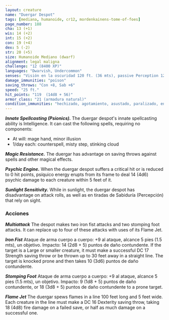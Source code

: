 ```yaml
---
layout: creature
name: "Duergar Despot"
tags: [mediana, humanoide, cr12, mordenkainens-tome-of-foes]
page_number: 188
cha: 13 (+1)
wis: 14 (+2)
int: 15 (+2)
con: 19 (+4)
dex: 5 (-2)
str: 20 (+5)
size: Humanoide Mediano (dwarf)
alignment: legal maligna
challenge: "12 (8400 XP)"
languages: "Dwarvish, Undercommon"
senses: "Visión en la oscuridad 120 ft. (36 mts), passive Perception 12"
damage_immunities: "poison"
saving_throws: "Con +8, Sab +6"
speed: "25 ft."
hit_points: "119  (14d8 + 56)"
armor_class: "21 (armadura natural)"
condition_immunities: "hechizado, agotamiento, asustado, paralizado, envenenado"
---
```


***Innate Spellcasting (Psionics).*** The duergar despot's innate spellcasting ability is Intelligence. It can cast the following spells, requiring no components:
* At will: mage hand, minor illusion
* 1/day each: counterspell, misty step, stinking cloud

***Magic Resistance.*** The duergar has advantage on saving throws against spells and other magical effects.

***Psychic Engine.*** When the duergar despot suffers a critical hit or is reduced to 0 hit points, psíquico energy erupts from its frame to deal 14 (4d6) psychic damage to each creature within 5 feet of it.

***Sunlight Sensitivity.*** While in sunlight, the duergar despot has disadvantage on attack rolls, as well as en tiradas de Sabiduría (Percepción) that rely on sight.

### Acciones

***Multiattack*** The despot makes two iron fist attacks and two stomping foot attacks. It can replace up to four of these attacks with uses of its Flame Jet.

***Iron Fist*** Ataque de arma cuerpo a cuerpo: +9 al ataque, alcance 5 pies (1.5 mts), un objetivo. Impacto: 14 (2d8 + 5) puntos de daño contundente. If the target is a Large or smaller creature, it must make a successful DC 17 Strength saving throw or be thrown up to 30 feet away in a straight line. The target is knocked prone and then takes 10 (3d6) puntos de daño contundente.

***Stomping Foot*** Ataque de arma cuerpo a cuerpo: +9 al ataque, alcance 5 pies (1.5 mts), un objetivo. Impacto: 9 (1d8 + 5) puntos de daño contundente, or 18 (3d8 + 5) puntos de daño contundente to a prone target.

***Flame Jet*** The duergar spews flames in a line 100 feet long and 5 feet wide. Each creature in the line must make a DC 16 Dexterity saving throw, taking 18 (4d8) fire damage on a failed save, or half as much damage on a successful one.